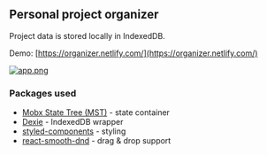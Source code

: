 ## Personal project organizer

Project data is stored locally in IndexedDB.

Demo: [https://organizer.netlify.com/](https://organizer.netlify.com/)

[![app.png](https://s33.postimg.cc/mezfuza4f/app.png)](https://postimg.cc/image/tuypgrxtn/)

### Packages used

- [Mobx State Tree (MST)](https://github.com/mobxjs/mobx-state-tree) - state container
- [Dexie](https://github.com/dfahlander/Dexie.js) - IndexedDB wrapper
- [styled-components](https://github.com/styled-components/styled-components) - styling
- [react-smooth-dnd](https://github.com/kutlugsahin/react-smooth-dnd) - drag & drop support
